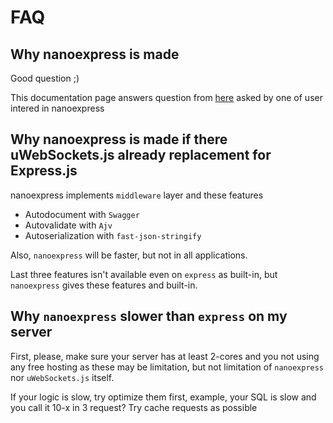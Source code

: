 # FAQ

## Why nanoexpress is made

Good question ;\)

This documentation page answers question from [here](https://www.reddit.com/r/node/comments/egpenm/why_would_one_use_nanoexpress_over_just/?utm_source=share&utm_medium=web2x) asked by one of user intered in nanoexpress

## Why nanoexpress is made if there uWebSockets.js already replacement for Express.js

nanoexpress implements `middleware` layer and these features

* Autodocument with `Swagger`
* Autovalidate with `Ajv`
* Autoserialization with `fast-json-stringify`

Also, `nanoexpress` will be faster, but not in all applications.

Last three features isn't available even on `express` as built-in, but `nanoexpress` gives these features and built-in.

## Why `nanoexpress` slower than `express` on my server

First, please, make sure your server has at least 2-cores and you not using any free hosting as these may be limitation, but not limitation of `nanoexpress` nor `uWebSockets.js` itself.

If your logic is slow, try optimize them first, example, your SQL is slow and you call it 10-x in 3 request? Try cache requests as possible



